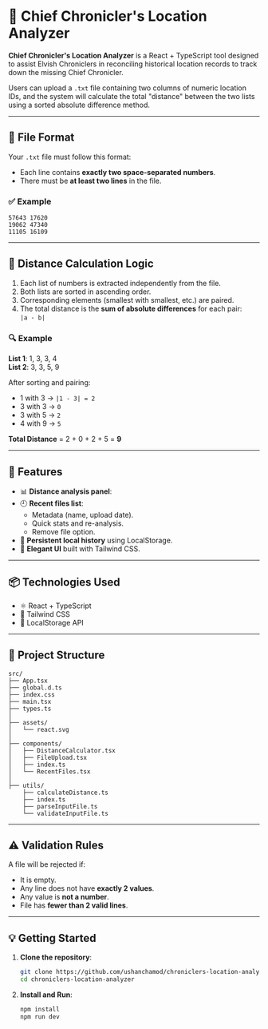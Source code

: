 # 🧭 Chief Chronicler's Location Analyzer

**Chief Chronicler's Location Analyzer** is a React + TypeScript tool designed to assist Elvish Chroniclers in reconciling historical location records to track down the missing Chief Chronicler.

Users can upload a `.txt` file containing two columns of numeric location IDs, and the system will calculate the total "distance" between the two lists using a sorted absolute difference method.

---

## 📁 File Format

Your `.txt` file must follow this format:

- Each line contains **exactly two space-separated numbers**.
- There must be **at least two lines** in the file.

### ✅ Example
```
57643 17620
19062 47340
11105 16109
```

---

## 🧮 Distance Calculation Logic

1. Each list of numbers is extracted independently from the file.
2. Both lists are sorted in ascending order.
3. Corresponding elements (smallest with smallest, etc.) are paired.
4. The total distance is the **sum of absolute differences** for each pair:  
   `|a - b|`

### 🔍 Example

**List 1**: 1, 3, 3, 4  
**List 2**: 3, 3, 5, 9  

After sorting and pairing:
- 1 with 3 → `|1 - 3| = 2`
- 3 with 3 → `0`
- 3 with 5 → `2`
- 4 with 9 → `5`

**Total Distance** = 2 + 0 + 2 + 5 = **9**

---

## 🚀 Features

- 📊 **Distance analysis panel**:
- 🕘 **Recent files list**:
  - Metadata (name, upload date).
  - Quick stats and re-analysis.
  - Remove file option.
- 💾 **Persistent local history** using LocalStorage.
- 🎯 **Elegant UI** built with Tailwind CSS.

---

## 📦 Technologies Used

- ⚛️ React + TypeScript
- 🎨 Tailwind CSS
- 🧠 LocalStorage API

---

## 📂 Project Structure

```
src/
├── App.tsx
├── global.d.ts
├── index.css
├── main.tsx
├── types.ts
│
├── assets/
│   └── react.svg
│
├── components/
│   ├── DistanceCalculator.tsx
│   ├── FileUpload.tsx
│   ├── index.ts
│   └── RecentFiles.tsx
│
├── utils/
    ├── calculateDistance.ts
    ├── index.ts
    ├── parseInputFile.ts
    └── validateInputFile.ts
```


---

## ⚠️ Validation Rules

A file will be rejected if:

- It is empty.
- Any line does not have **exactly 2 values**.
- Any value is **not a number**.
- File has **fewer than 2 valid lines**.

---

## 💡 Getting Started

1. **Clone the repository**:
   ```bash
   git clone https://github.com/ushanchamod/chroniclers-location-analyzer.git
   cd chroniclers-location-analyzer
   ```
1. **Install and Run**:
   ```bash
   npm install
   npm run dev
   ```
